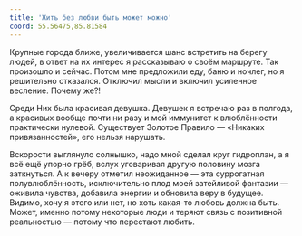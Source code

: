 ```yaml
---
title: 'Жить без любви быть может можно'
coord: 55.56475,85.81584
---
```


Крупные города ближе, увеличивается шанс встретить на берегу людей, в ответ на их интерес я рассказываю о своём маршруте. Так произошло и сейчас. Потом мне предложили еду, баню и ночлег, но я решительно отказался. Отключил мысли и включил усиленное весление. Почему же?!

Среди Них была красивая девушка. Девушек я встречаю раз в полгода, а красивых вообще почти ни разу и мой иммунитет к влюблённости практически нулевой. Существует Золотое Правило&nbsp;— «Никаких привязанностей», его нельзя нарушать.

Вскорости выглянуло солнышко, надо мной сделал круг гидроплан, а я всё ещё упорно грёб, вслух уговаривая другую половину мозга заткнуться. А к вечеру отметил неожиданное&nbsp;— эта суррогатная полувлюблённость, исключительно плод моей затейливой фантазии&nbsp;— оживила чувства, добавила энергии и обновила веру в будущее. Видимо, хочу я этого или нет, но хоть какая-то любовь должна быть. Может, именно потому некоторые люди и теряют связь с позитивной реальностью&nbsp;— потому что перестают любить.
